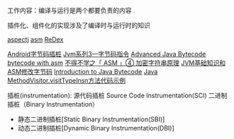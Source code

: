 工作内容：编译与运行是两个都要负责的内容

插件化、组件化的实现涉及了编译时与运行时的知识

[aspectj](https://www.eclipse.org/aspectj/)
[asm](https://asm.ow2.io/index.html)
[ReDex](https://github.com/facebook/redex)


[Android字节码插桩](https://www.daimajiaoliu.com/daima/4795c92d31003fc)
[Jvm系列3—字节码指令](http://gityuan.com/2015/10/24/jvm-bytecode-grammar/)
[Advanced Java Bytecode ](https://www.jrebel.com/blog/java-bytecode-tutorial)
[bytecode with asm](https://courses.cs.ut.ee/MTAT.05.085/2016_spring/uploads/Main/Generating_bytecode.pdf)
[不得不学之「 ASM 」④ 加密字符串原理](https://www.yuque.com/mr.s/hs39hv/yrzlp5?language=zh-cn)
[JVM基础知识和ASM修改字节码](https://blog.csdn.net/sweatOtt/article/details/88114002)
[Introduction to Java Bytecode](https://dzone.com/articles/introduction-to-java-bytecode)
[Java MethodVisitor.visitTypeInsn方法代码示例](https://vimsky.com/examples/detail/java-method-org.objectweb.asm.MethodVisitor.visitTypeInsn.html)

插桩(instrumentation):
源代码插桩 Source Code Instrumentation(SCI)
二进制插桩（Binary Instrumentation）
 - 静态二进制插桩[Static Binary Instrumentation(SBI)]
 - 动态二进制插桩[Dynamic Binary Instrumentation(DBI)]